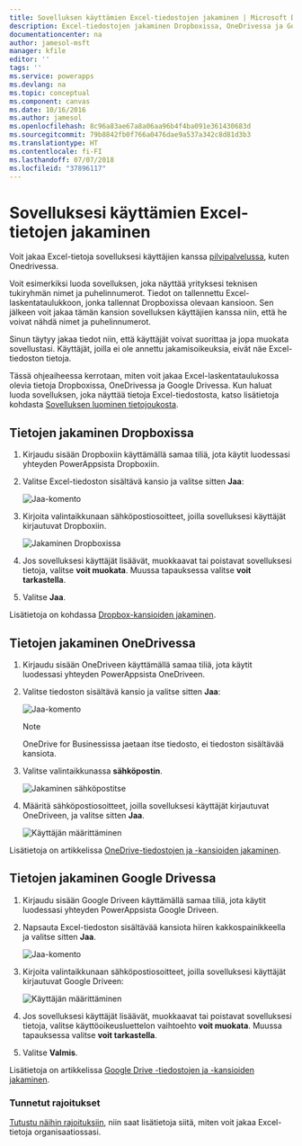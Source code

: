 ```yaml
---
title: Sovelluksen käyttämien Excel-tiedostojen jakaminen | Microsoft Docs
description: Excel-tiedostojen jakaminen Dropboxissa, OneDrivessa ja Google Drivessa. Käyttäjät voivat muokata ja tarkastella tiedostoja ja kansioita.
documentationcenter: na
author: jamesol-msft
manager: kfile
editor: ''
tags: ''
ms.service: powerapps
ms.devlang: na
ms.topic: conceptual
ms.component: canvas
ms.date: 10/16/2016
ms.author: jamesol
ms.openlocfilehash: 8c96a83ae67a8a06aa96b4f4ba091e361430683d
ms.sourcegitcommit: 79b8842fb0f766a0476dae9a537a342c8d81d3b3
ms.translationtype: HT
ms.contentlocale: fi-FI
ms.lasthandoff: 07/07/2018
ms.locfileid: "37896117"
---
```

# <a name="share-excel-data-used-by-your-app"></a>Sovelluksesi käyttämien Excel-tietojen jakaminen
Voit jakaa Excel-tietoja sovelluksesi käyttäjien kanssa [pilvipalvelussa](connections/cloud-storage-blob-connections.md), kuten Onedrivessa.

Voit esimerkiksi luoda sovelluksen, joka näyttää yrityksesi teknisen tukiryhmän nimet ja puhelinnumerot. Tiedot on tallennettu Excel-laskentataulukkoon, jonka tallennat Dropboxissa olevaan kansioon. Sen jälkeen voit jakaa tämän kansion sovelluksen käyttäjien kanssa niin, että he voivat nähdä nimet ja puhelinnumerot.

Sinun täytyy jakaa tiedot niin, että käyttäjät voivat suorittaa ja jopa muokata sovellustasi. Käyttäjät, joilla ei ole annettu jakamisoikeuksia, eivät näe Excel-tiedoston tietoja.

Tässä ohjeaiheessa kerrotaan, miten voit jakaa Excel-laskentataulukossa olevia tietoja Dropboxissa, OneDrivessa ja Google Drivessa. Kun haluat luoda sovelluksen, joka näyttää tietoja Excel-tiedostosta, katso lisätietoja kohdasta [Sovelluksen luominen tietojoukosta](get-started-create-from-data.md).

## <a name="share-data-in-dropbox"></a>Tietojen jakaminen Dropboxissa
1. Kirjaudu sisään Dropboxiin käyttämällä samaa tiliä, jota käytit luodessasi yhteyden PowerAppsista Dropboxiin.
2. Valitse Excel-tiedoston sisältävä kansio ja valitse sitten **Jaa**:  
   
    ![Jaa-komento](./media/share-app-data/dropbox-share.png)
3. Kirjoita valintaikkunaan sähköpostiosoitteet, joilla sovelluksesi käyttäjät kirjautuvat Dropboxiin.  
   
    ![Jakaminen Dropboxissa](./media/share-app-data/dropbox-perms.png)
4. Jos sovelluksesi käyttäjät lisäävät, muokkaavat tai poistavat sovelluksesi tietoja, valitse **voit muokata**. Muussa tapauksessa valitse **voit tarkastella**.
5. Valitse **Jaa**.

Lisätietoja on kohdassa [Dropbox-kansioiden jakaminen](https://www.dropbox.com/en/help/19).

## <a name="share-data-in-onedrive"></a>Tietojen jakaminen OneDrivessa
1. Kirjaudu sisään OneDriveen käyttämällä samaa tiliä, jota käytit luodessasi yhteyden PowerAppsista OneDriveen.
2. Valitse tiedoston sisältävä kansio ja valitse sitten **Jaa**:  
   
    ![Jaa-komento](./media/share-app-data/onedrive-share.png)
   
    > [!NOTE]
   > OneDrive for Businessissa jaetaan itse tiedosto, ei tiedoston sisältävää kansiota.
3. Valitse valintaikkunassa **sähköpostin**.
   
    ![Jakaminen sähköpostitse](./media/share-app-data/onedrive-email.png)
4. Määritä sähköpostiosoitteet, joilla sovelluksesi käyttäjät kirjautuvat OneDriveen, ja valitse sitten **Jaa**.  
   
    ![Käyttäjän määrittäminen](./media/share-app-data/onedrive-perms.png)

Lisätietoja on artikkelissa [OneDrive-tiedostojen ja -kansioiden jakaminen](https://support.office.com/article/Share-OneDrive-files-and-folders-and-change-permissions-9fcc2f7d-de0c-4cec-93b0-a82024800c07).

## <a name="share-data-in-google-drive"></a>Tietojen jakaminen Google Drivessa
1. Kirjaudu sisään Google Driveen käyttämällä samaa tiliä, jota käytit luodessasi yhteyden PowerAppsista Google Driveen.
2. Napsauta Excel-tiedoston sisältävää kansiota hiiren kakkospainikkeella ja valitse sitten **Jaa**.  
   
    ![Jaa-komento](./media/share-app-data/googledrive-share.png)
3. Kirjoita valintaikkunaan sähköpostiosoitteet, joilla sovelluksesi käyttäjät kirjautuvat Google Driveen:  
   
    ![Käyttäjän määrittäminen](./media/share-app-data/googledrive-perms.png)
4. Jos sovelluksesi käyttäjät lisäävät, muokkaavat tai poistavat sovelluksesi tietoja, valitse käyttöoikeusluettelon vaihtoehto **voit muokata**. Muussa tapauksessa valitse **voit tarkastella**.
5. Valitse **Valmis**.

Lisätietoja on artikkelissa [Google Drive -tiedostojen ja -kansioiden jakaminen](https://support.google.com/drive/answer/2494822).

### <a name="known-limitations"></a>Tunnetut rajoitukset
[Tutustu näihin rajoituksiin](connections/cloud-storage-blob-connections.md#known-limitations), niin saat lisätietoja siitä, miten voit jakaa Excel-tietoja organisaatiossasi.

